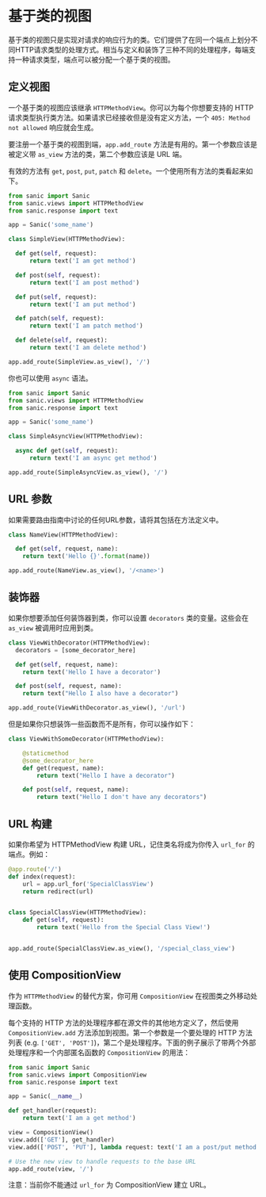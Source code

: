 # 基于类的视图

基于类的视图只是实现对请求的响应行为的类。它们提供了在同一个端点上划分不同HTTP请求类型的处理方式。相当与定义和装饰了三种不同的处理程序，每端支持一种请求类型，端点可以被分配一个基于类的视图。

## 定义视图

一个基于类的视图应该继承 `HTTPMethodView`。你可以为每个你想要支持的 HTTP 请求类型执行类方法。如果请求已经接收但是没有定义方法，一个 `405: Method not allowed` 响应就会生成。

要注册一个基于类的视图到端，`app.add_route` 方法是有用的。第一个参数应该是被定义带 `as_view` 方法的类，第二个参数应该是 URL 端。

有效的方法有 `get`, `post`, `put`, `patch` 和 `delete`。一个使用所有方法的类看起来如下。

```python
from sanic import Sanic
from sanic.views import HTTPMethodView
from sanic.response import text

app = Sanic('some_name')

class SimpleView(HTTPMethodView):

  def get(self, request):
      return text('I am get method')

  def post(self, request):
      return text('I am post method')

  def put(self, request):
      return text('I am put method')

  def patch(self, request):
      return text('I am patch method')

  def delete(self, request):
      return text('I am delete method')

app.add_route(SimpleView.as_view(), '/')

```

你也可以使用 `async` 语法。

```python
from sanic import Sanic
from sanic.views import HTTPMethodView
from sanic.response import text

app = Sanic('some_name')

class SimpleAsyncView(HTTPMethodView):

  async def get(self, request):
      return text('I am async get method')

app.add_route(SimpleAsyncView.as_view(), '/')

```

## URL 参数

如果需要路由指南中讨论的任何URL参数，请将其包括在方法定义中。

```python
class NameView(HTTPMethodView):

  def get(self, request, name):
    return text('Hello {}'.format(name))

app.add_route(NameView.as_view(), '/<name>')
```

## 装饰器

如果你想要添加任何装饰器到类，你可以设置 `decorators` 类的变量。这些会在 `as_view` 被调用时应用到类。

```python
class ViewWithDecorator(HTTPMethodView):
  decorators = [some_decorator_here]

  def get(self, request, name):
    return text('Hello I have a decorator')

  def post(self, request, name):
    return text("Hello I also have a decorator")

app.add_route(ViewWithDecorator.as_view(), '/url')
```

但是如果你只想装饰一些函数而不是所有，你可以操作如下：

```python
class ViewWithSomeDecorator(HTTPMethodView):

    @staticmethod
    @some_decorator_here
    def get(request, name):
        return text("Hello I have a decorator")

    def post(self, request, name):
        return text("Hello I don't have any decorators")
```

## URL 构建

如果你希望为 HTTPMethodView 构建 URL，记住类名将成为你传入 `url_for` 的端点。例如：

```python
@app.route('/')
def index(request):
    url = app.url_for('SpecialClassView')
    return redirect(url)


class SpecialClassView(HTTPMethodView):
    def get(self, request):
        return text('Hello from the Special Class View!')


app.add_route(SpecialClassView.as_view(), '/special_class_view')
```


## 使用 CompositionView

作为 `HTTPMethodView` 的替代方案，你可用 `CompositionView` 在视图类之外移动处理函数。

每个支持的 HTTP 方法的处理程序都在源文件的其他地方定义了，然后使用 `CompositionView.add` 方法添加到视图。第一个参数是一个要处理的 HTTP 方法列表 (e.g. `['GET', 'POST']`)，第二个是处理程序。下面的例子展示了带两个外部处理程序和一个内部匿名函数的 `CompositionView` 的用法：

```python
from sanic import Sanic
from sanic.views import CompositionView
from sanic.response import text

app = Sanic(__name__)

def get_handler(request):
    return text('I am a get method')

view = CompositionView()
view.add(['GET'], get_handler)
view.add(['POST', 'PUT'], lambda request: text('I am a post/put method'))

# Use the new view to handle requests to the base URL
app.add_route(view, '/')
```

注意：当前你不能通过 `url_for` 为 CompositionView 建立 URL。
